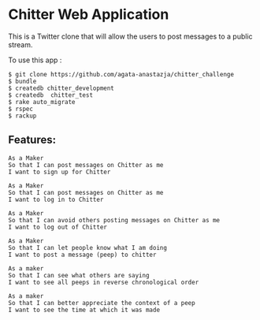 Chitter Web Application
=================

This is a Twitter clone that will allow the users to post messages to a public stream.

To use this app :

```
$ git clone https://github.com/agata-anastazja/chitter_challenge
$ bundle
$ createdb chitter_development
$ createdb  chitter_test
$ rake auto_migrate
$ rspec
$ rackup
```

Features:
-------

```
As a Maker
So that I can post messages on Chitter as me
I want to sign up for Chitter

As a Maker
So that I can post messages on Chitter as me
I want to log in to Chitter

As a Maker
So that I can avoid others posting messages on Chitter as me
I want to log out of Chitter

As a Maker
So that I can let people know what I am doing  
I want to post a message (peep) to chitter

As a maker
So that I can see what others are saying  
I want to see all peeps in reverse chronological order

As a maker
So that I can better appreciate the context of a peep
I want to see the time at which it was made
```
